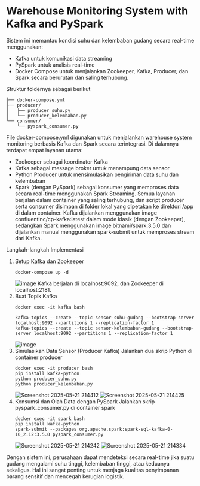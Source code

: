 # Warehouse Monitoring System with Kafka and PySpark

Sistem ini memantau kondisi suhu dan kelembaban gudang secara real-time menggunakan:
- Kafka untuk komunikasi data streaming
- PySpark untuk analisis real-time
- Docker Compose untuk menjalankan Zookeeper, Kafka, Producer, dan Spark secara berurutan dan saling terhubung.

Struktur foldernya sebagai berikut
```
├── docker-compose.yml
├── producer/
│   ├── producer_suhu.py
│   └── producer_kelembaban.py
└── consumer/
    └── pyspark_consumer.py
```

File docker-compose.yml digunakan untuk menjalankan warehouse system monitoring berbasis Kafka dan Spark secara terintegrasi. Di dalamnya terdapat empat layanan utama:
- Zookeeper sebagai koordinator Kafka
- Kafka sebagai message broker untuk menampung data sensor
- Python Producer untuk mensimulasikan pengiriman data suhu dan kelembaban
- Spark (dengan PySpark) sebagai konsumer yang memproses data secara real-time menggunakan Spark Streaming.
Semua layanan berjalan dalam container yang saling terhubung, dan script producer serta consumer disimpan di folder lokal yang dipetakan ke direktori /app di dalam container. Kafka dijalankan menggunakan image confluentinc/cp-kafka:latest dalam mode klasik (dengan Zookeeper), sedangkan Spark menggunakan image bitnami/spark:3.5.0 dan dijalankan manual menggunakan spark-submit untuk memproses stream dari Kafka.

Langkah-langkah Implementasi
1.  Setup Kafka dan Zookeeper
    ```
    docker-compose up -d
    ```
    ![image](https://github.com/user-attachments/assets/c7b6c0f7-8a03-4775-a040-6761406499e6)
    Kafka berjalan di localhost:9092, dan Zookeeper di localhost:2181.
2. Buat Topik Kafka
    ```
    docker exec -it kafka bash
    ```
    ```
    kafka-topics --create --topic sensor-suhu-gudang --bootstrap-server localhost:9092 --partitions 1 --replication-factor 1
    kafka-topics --create --topic sensor-kelembaban-gudang --bootstrap-server localhost:9092 --partitions 1 --replication-factor 1
    ```
    ![image](https://github.com/user-attachments/assets/668e368b-5c6b-4e2d-8299-117fb90aeade)
3. Simulasikan Data Sensor (Producer Kafka)
    Jalankan dua skrip Python di container producer
    ```
    docker exec -it producer bash
    pip install kafka-python
    python producer_suhu.py
    python producer_kelembaban.py
    ```
    ![Screenshot 2025-05-21 214412](https://github.com/user-attachments/assets/961787b2-0d99-475b-82f3-6c3ab8e3fb43)
    ![Screenshot 2025-05-21 214425](https://github.com/user-attachments/assets/ff0551e8-d29b-446f-ae40-7ab467284c6d)
5. Konsumsi dan Olah Data dengan PySpark
    Jalankan skrip pyspark_consumer.py di container spark
    ```
    docker exec -it spark bash
    pip install kafka-python
    spark-submit --packages org.apache.spark:spark-sql-kafka-0-10_2.12:3.5.0 pyspark_consumer.py
    ```
    ![Screenshot 2025-05-21 214242](https://github.com/user-attachments/assets/51772854-a845-43c7-951f-ccfbe37368ac)
    ![Screenshot 2025-05-21 214334](https://github.com/user-attachments/assets/c6c53c05-a4d0-40f8-b99c-2ccee9b96639)



Dengan sistem ini, perusahaan dapat mendeteksi secara real-time jika suatu gudang mengalami suhu tinggi, kelembaban tinggi, atau keduanya sekaligus. Hal ini sangat penting untuk menjaga kualitas penyimpanan barang sensitif dan mencegah kerugian logistik.



